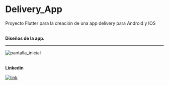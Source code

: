 # Delivery_App
Proyecto Flutter para la creación de una app delivery para Android y IOS

<br>
<b> Diseños de la app.</b>

<hr>

![pantalla_inicial](https://github.com/OrlayMolina/App_Delivery/assets/111409267/2b50d22d-23b7-4d0c-8ebb-3049b005a6d8)


<br>
<b>Linkedin</b>

<a href="https://www.linkedin.com/in/orlay-andres-molina-gomez-71b470241/" target="_blank">
  

![link](https://github.com/OrlayMolina/ECommerce/assets/111409267/24cda52b-f959-40f5-b823-f26306d42086)


</a>
